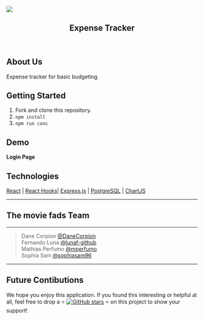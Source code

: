 ![](/client/images/logo/move-fads-title.png) 

<h2 align="center">Expense Tracker</h2>

<br>

## About Us
Expense tracker for basic budgeting.


## Getting Started

1. Fork and clone this repository.
2. ```npm install```
3. ```npm run conc```


## Demo
**Login Page**
![]() 


## Technologies
[React](https://reactjs.org/) | [React Hooks](https://reactjs.org/docs/hooks-intro.html)| [Express.js](https://expressjs.com/) | [PostgreSQL](https://www.postgresql.org/) | [ChartJS](https://www.chartjs.org/)

***

## The movie fads Team
<hr>

> Dane Corpion [@DaneCorpion](https://github.com/DaneCorpion) <br />
> Fernando Luna [@lunaf-github](https://github.com/lunaf-github) <br />
> Mathias Perfumo [@mperfumo](https://github.com/mperfumo) <br />
> Sophia Sam  [@sophiasam96](https://github.com/sophiasam96) <br />

<hr>

## Future Contibutions
We hope you enjoy this application. If you found this interesting or helpful at all, feel free to drop a :star: [![GitHub stars](https://img.shields.io/github/stars/The-Stab-Rabbits/Expense-Tracker?style=social&label=Star&)](https://github.com/The-Stab-Rabbits/Expense-Tracker/stargazers) :star: on this project to show your support!

